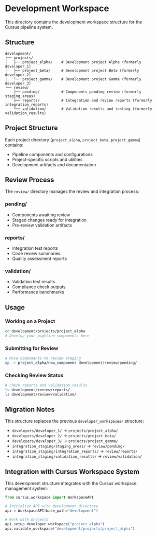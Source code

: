 # Development Workspace

This directory contains the development workspace structure for the Cursus pipeline system.

## Structure

```
development/
├── projects/
│   ├── project_alpha/    # Development project Alpha (formerly developer_1)
│   ├── project_beta/     # Development project Beta (formerly developer_2)
│   └── project_gamma/    # Development project Gamma (formerly developer_3)
└── review/
    ├── pending/          # Components pending review (formerly staging_areas)
    ├── reports/          # Integration and review reports (formerly integration_reports)
    └── validation/       # Validation results and testing (formerly validation_results)
```

## Project Structure

Each project directory (`project_alpha`, `project_beta`, `project_gamma`) contains:
- Pipeline components and configurations
- Project-specific scripts and utilities
- Development artifacts and documentation

## Review Process

The `review/` directory manages the review and integration process:

### pending/
- Components awaiting review
- Staged changes ready for integration
- Pre-review validation artifacts

### reports/
- Integration test reports
- Code review summaries
- Quality assessment reports

### validation/
- Validation test results
- Compliance check outputs
- Performance benchmarks

## Usage

### Working on a Project
```bash
cd development/projects/project_alpha
# Develop your pipeline components here
```

### Submitting for Review
```bash
# Move components to review staging
cp -r project_alpha/new_component development/review/pending/
```

### Checking Review Status
```bash
# Check reports and validation results
ls development/review/reports/
ls development/review/validation/
```

## Migration Notes

This structure replaces the previous `developer_workspaces/` structure:
- `developers/developer_1/` → `projects/project_alpha/`
- `developers/developer_2/` → `projects/project_beta/`
- `developers/developer_3/` → `projects/project_gamma/`
- `integration_staging/staging_areas/` → `review/pending/`
- `integration_staging/integration_reports/` → `review/reports/`
- `integration_staging/validation_results/` → `review/validation/`

## Integration with Cursus Workspace System

This development structure integrates with the Cursus workspace management system:

```python
from cursus.workspace import WorkspaceAPI

# Initialize API with development directory
api = WorkspaceAPI(base_path="development")

# Work with projects
api.setup_developer_workspace("project_alpha")
api.validate_workspace("development/projects/project_alpha")
